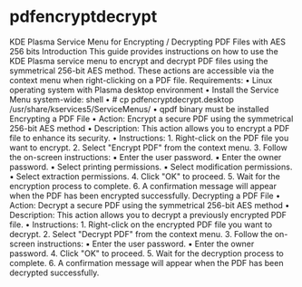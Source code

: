 # pdfencryptdecrypt
KDE Plasma Service Menu for Encrypting / Decrypting PDF Files with AES 256 bits
Introduction
This guide provides instructions on how to use the KDE Plasma service menu to encrypt and decrypt PDF files using the symmetrical 256-bit AES method. These actions are accessible via the context menu when right-clicking on a PDF file.
Requirements:
    • Linux operating system with Plasma desktop environment
    • Install the Service Menu system-wide:
      shell
    • # cp pdfencryptdecrypt.desktop /usr/share/kservices5/ServiceMenus/
    • qpdf binary must be installed
Encrypting a PDF File
    • Action: Encrypt a secure PDF using the symmetrical 256-bit AES method
    • Description: This action allows you to encrypt a PDF file to enhance its security.
    • Instructions:
        1. Right-click on the PDF file you want to encrypt.
        2. Select "Encrypt PDF" from the context menu.
        3. Follow the on-screen instructions:
            ▪ Enter the user password.
            ▪ Enter the owner password.
            ▪ Select printing permissions.
            ▪ Select modification permissions.
            ▪ Select extraction permissions.
        4. Click "OK" to proceed.
        5. Wait for the encryption process to complete.
        6. A confirmation message will appear when the PDF has been encrypted successfully.
Decrypting a PDF File
    • Action: Decrypt a secure PDF using the symmetrical 256-bit AES method
    • Description: This action allows you to decrypt a previously encrypted PDF file.
    • Instructions:
        1. Right-click on the encrypted PDF file you want to decrypt.
        2. Select "Decrypt PDF" from the context menu.
        3. Follow the on-screen instructions:
            ▪ Enter the user password.
            ▪ Enter the owner password.
        4. Click "OK" to proceed.
        5. Wait for the decryption process to complete.
        6. A confirmation message will appear when the PDF has been decrypted successfully.

